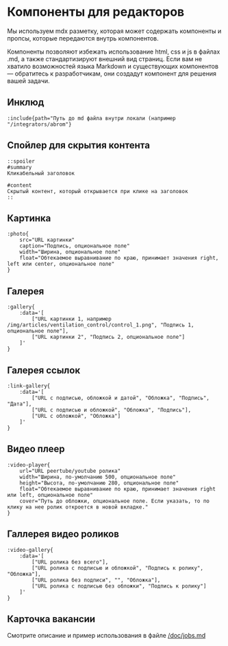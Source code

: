 # Компоненты для редакторов

Мы используем mdx разметку, которая может содержать компоненты и пропсы, которые передаются внутрь компонентов.

Компоненты позволяют избежать использование html, css и js в файлах .md, а также стандартизируют внешний вид страниц. Если вам не хватило возможностей языка Markdown и существующих компонентов — обратитесь к разработчикам, они создадут компонент для решения вашей задачи.

## Инклюд

```
:include{path="Путь до md файла внутри локали (например "/integrators/abrom"}
```

## Спойлер для скрытия контента

```
::spoiler
#summary
Кликабельный заголовок

#content
Скрытый контент, который открывается при клике на заголовок
::
```

## Картинка

```
:photo{
    src="URL картинки"
    caption="Подпись, опциональное поле"
    width="Ширина, опциональное поле"
    float="Обтекаемое выравнивание по краю, принимает значения right, left или center, опциональное поле"
}
```

## Галерея

```
:gallery{
    :data='[
        ["URL картинки 1, например /img/articles/ventilation_control/control_1.png", "Подпись 1, опциональное поле"],
        ["URL картинки 2", "Подпись 2, опциональное поле"]
    ]'
}
```

## Галерея ссылок

```
:link-gallery{
    :data='[
        ["URL c подписью, обложкой и датой", "Обложка", "Подпись", "Дата"],
        ["URL c подписью и обложкой", "Обложка", "Подпись"],
        ["URL с обложкой", "Обложка"]
    ]'
}
```

## Видео плеер

```
:video-player{
    url="URL peertube/youtube ролика"
    width="Ширина, по-умолчанию 500, опциональное поле"
    height="Высота, по-умолчанию 280, опциональное поле"
    float="Обтекаемое выравнивание по краю, принимает значения right или left, опциональное поле"
    cover="Путь до обложки, опциональное поле. Если указать, то по клику на нее ролик откроется в новой вкладке."
}
```

## Галлерея видео роликов

```
:video-gallery{
    :data='[
        ["URL ролика без всего"],
        ["URL ролика c подписью и обложкой", "Подпись к ролику", "Обложка"],
        ["URL ролика без подписи", "", "Обложка"],
        ["URL ролика c подписью без обложки", "Подпись к ролику"]
    ]'
}
```

## Карточка вакансии
Смотрите описание и пример использования в файле [/doc/jobs.md](/doc/jobs.md)
